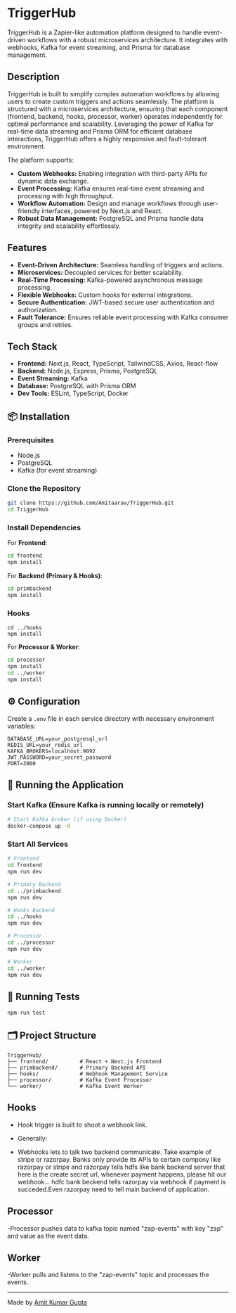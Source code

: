 # TriggerHub

TriggerHub is a Zapier-like automation platform designed to handle event-driven workflows with a robust microservices architecture. It integrates with webhooks, Kafka for event streaming, and Prisma for database management.

## Description
TriggerHub is built to simplify complex automation workflows by allowing users to create custom triggers and actions seamlessly. The platform is structured with a microservices architecture, ensuring that each component (frontend, backend, hooks, processor, worker) operates independently for optimal performance and scalability. Leveraging the power of Kafka for real-time data streaming and Prisma ORM for efficient database interactions, TriggerHub offers a highly responsive and fault-tolerant environment. 

The platform supports:
- **Custom Webhooks:** Enabling integration with third-party APIs for dynamic data exchange.
- **Event Processing:** Kafka ensures real-time event streaming and processing with high throughput.
- **Workflow Automation:** Design and manage workflows through user-friendly interfaces, powered by Next.js and React.
- **Robust Data Management:** PostgreSQL and Prisma handle data integrity and scalability effortlessly.

## Features
- **Event-Driven Architecture:** Seamless handling of triggers and actions.
- **Microservices:** Decoupled services for better scalability.
- **Real-Time Processing:** Kafka-powered asynchronous message processing.
- **Flexible Webhooks:** Custom hooks for external integrations.
- **Secure Authentication:** JWT-based secure user authentication and authorization.
- **Fault Tolerance:** Ensures reliable event processing with Kafka consumer groups and retries.

##  Tech Stack
- **Frontend:** Next.js, React, TypeScript, TailwindCSS, Axios, React-flow
- **Backend:** Node.js, Express, Prisma, PostgreSQL
- **Event Streaming:** Kafka
- **Database:** PostgreSQL with Prisma ORM
- **Dev Tools:** ESLint, TypeScript, Docker

## 📦 Installation
### Prerequisites
- Node.js
- PostgreSQL
- Kafka (for event streaming)

### Clone the Repository
```bash
git clone https://github.com/Amitaarav/TriggerHub.git
cd TriggerHub
```

### Install Dependencies
For **Frontend**:
```bash
cd frontend
npm install
```
For **Backend (Primary & Hooks)**:
```bash
cd primbackend
npm install

```
### Hooks
```
cd ../hooks
npm install
```
For **Processor & Worker**:
```bash
cd processor
npm install
cd ../worker
npm install
```

## ⚙️ Configuration
Create a `.env` file in each service directory with necessary environment variables:
```env
DATABASE_URL=your_postgresql_url
REDIS_URL=your_redis_url
KAFKA_BROKERS=localhost:9092
JWT_PASSWORD=your_secret_password
PORT=3000
```

## 🚀 Running the Application
### Start Kafka (Ensure Kafka is running locally or remotely)
```bash
# Start Kafka broker (if using Docker)
docker-compose up -d
```

### Start All Services
```bash
# Frontend
cd frontend
npm run dev

# Primary Backend
cd ../primbackend
npm run dev

# Hooks Backend
cd ../hooks
npm run dev

# Processor
cd ../processor
npm run dev

# Worker
cd ../worker
npm run dev
```

## 🧪 Running Tests
```bash
npm run test
```

## 🗂️ Project Structure
```
TriggerHub/
├── frontend/          # React + Next.js Frontend
├── primbackend/       # Primary Backend API
├── hooks/             # Webhook Management Service
├── processor/         # Kafka Event Processor
└── worker/            # Kafka Event Worker
```


## Hooks
- Hook trigger is built to shoot a webhook link. 

- Generally:
- Webhooks lets to talk two backend communicate. Take example of stripe or razorpay. Banks only provide its APIs to certain compony like razorpay or stripe and razorpay tells hdfs like bank backend server that here is the create secret url, whenever payment happens, please hit our webhook... hdfc bank beckend tells razorpay via webhook if payment is succeded.Even razorpay need to tell main backend of application.
## Processor
-Processor pushes data to kafka topic named "zap-events" with key "zap" and value as the event data. 

## Worker
-Worker pulls and listens to the "zap-events" topic and processes the events.


---

Made by [Amit Kumar Gupta](https://github.com/Amitaarav)


